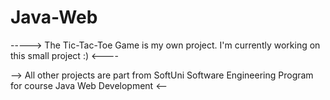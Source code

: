 # Java-Web

-----> The Tic-Tac-Toe Game is my own project. I'm currently working on this small project :) <----

--> All other projects are part from SoftUni Software Engineering Program for course Java Web Development <--
